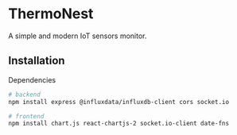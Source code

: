 
# ThermoNest

A simple and modern IoT sensors monitor.

## Installation

Dependencies

```bash
# backend
npm install express @influxdata/influxdb-client cors socket.io

# frontend
npm install chart.js react-chartjs-2 socket.io-client date-fns
```
    